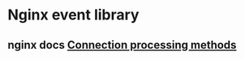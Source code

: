 # Nginx event library

## nginx docs [Connection processing methods](https://nginx.org/en/docs/events.html)


